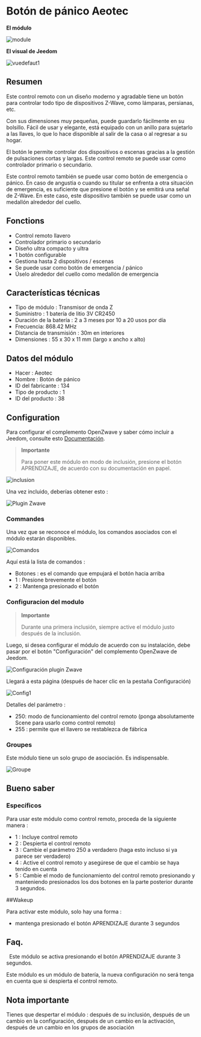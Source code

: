 # Botón de pánico Aeotec

**El módulo**

![module](images/aeotec.panicbutton/module.jpg)

**El visual de Jeedom**

![vuedefaut1](images/aeotec.panicbutton/vuedefaut1.jpg)

## Resumen

Este control remoto con un diseño moderno y agradable tiene un botón para controlar todo tipo de dispositivos Z-Wave, como lámparas, persianas, etc.

Con sus dimensiones muy pequeñas, puede guardarlo fácilmente en su bolsillo. Fácil de usar y elegante, está equipado con un anillo para sujetarlo a las llaves, lo que lo hace disponible al salir de la casa o al regresar a su hogar.

El botón le permite controlar dos dispositivos o escenas gracias a la gestión de pulsaciones cortas y largas. Este control remoto se puede usar como controlador primario o secundario.

Este control remoto también se puede usar como botón de emergencia o pánico. En caso de angustia o cuando su titular se enfrenta a otra situación de emergencia, es suficiente que presione el botón y se emitirá una señal de Z-Wave. En este caso, este dispositivo también se puede usar como un medallón alrededor del cuello.

## Fonctions

-   Control remoto llavero
-   Controlador primario o secundario
-   Diseño ultra compacto y ultra
-   1 botón configurable
-   Gestiona hasta 2 dispositivos / escenas
-   Se puede usar como botón de emergencia / pánico
-   Úselo alrededor del cuello como medallón de emergencia

## Características técnicas

-   Tipo de módulo : Transmisor de onda Z
-   Suministro : 1 batería de litio 3V CR2450
-   Duración de la batería : 2 a 3 meses por 10 a 20 usos por día
-   Frecuencia: 868.42 MHz
-   Distancia de transmisión : 30m en interiores
-   Dimensiones : 55 x 30 x 11 mm (largo x ancho x alto)

## Datos del módulo

-   Hacer : Aeotec
-   Nombre : Botón de pánico
-   ID del fabricante : 134
-   Tipo de producto : 1
-   ID del producto : 38

## Configuration

Para configurar el complemento OpenZwave y saber cómo incluir a Jeedom, consulte esto [Documentación](https://doc.jeedom.com/es_ES/plugins/automation%20protocol/openzwave/).

> **Importante**
>
> Para poner este módulo en modo de inclusión, presione el botón APRENDIZAJE, de acuerdo con su documentación en papel.

![inclusion](images/aeotec.panicbutton/inclusion.jpg)

Una vez incluido, deberías obtener esto :

![Plugin Zwave](images/aeotec.panicbutton/information.jpg)

### Commandes

Una vez que se reconoce el módulo, los comandos asociados con el módulo estarán disponibles.

![Comandos](images/aeotec.panicbutton/commandes.jpg)

Aquí está la lista de comandos :

-   Botones : es el comando que empujará el botón hacia arriba
  - 1 : Presione brevemente el botón
  - 2 : Mantenga presionado el botón

### Configuracion del modulo

> **Importante**
>
> Durante una primera inclusión, siempre active el módulo justo después de la inclusión.

Luego, si desea configurar el módulo de acuerdo con su instalación, debe pasar por el botón "Configuración" del complemento OpenZwave de Jeedom.

![Configuración plugin Zwave](images/plugin/bouton_configuration.jpg)

Llegará a esta página (después de hacer clic en la pestaña Configuración)

![Config1](images/aeotec.panicbutton/config1.jpg)

Detalles del parámetro :

-   250: modo de funcionamiento del control remoto (ponga absolutamente Scene para usarlo como control remoto)
-   255 : permite que el llavero se restablezca de fábrica

### Groupes

Este módulo tiene un solo grupo de asociación. Es indispensable.

![Groupe](images/aeotec.panicbutton/groupe.jpg)

## Bueno saber

### Específicos

Para usar este módulo como control remoto, proceda de la siguiente manera :

-   1 : Incluye control remoto
-   2 : Despierta el control remoto
-   3 : Cambie el parámetro 250 a verdadero (haga esto incluso si ya parece ser verdadero)
-   4 : Active el control remoto y asegúrese de que el cambio se haya tenido en cuenta
-   5 : Cambie el modo de funcionamiento del control remoto presionando y manteniendo presionados los dos botones en la parte posterior durante 3 segundos.

##Wakeup

Para activar este módulo, solo hay una forma :

-   mantenga presionado el botón APRENDIZAJE durante 3 segundos

## Faq.
 
Este módulo se activa presionando el botón APRENDIZAJE durante 3 segundos.

Este módulo es un módulo de batería, la nueva configuración no será
tenga en cuenta que si despierta el control remoto.

## Nota importante

Tienes que despertar el módulo : después de su inclusión, después de un cambio en la configuración, después de un cambio en la activación, después de un cambio en los grupos de asociación
